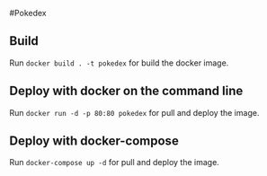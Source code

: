 #Pokedex

## Build
Run `docker build . -t pokedex` for build the docker image.
 
## Deploy with docker on the command line
Run `docker run -d -p 80:80 pokedex` for pull and deploy the image.

## Deploy with docker-compose
Run `docker-compose up -d` for pull and deploy the image.
